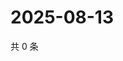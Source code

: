 # 2025-08-13

共 0 条

<!-- BEGIN ZHIHUVIDEO -->
<!-- 最后更新时间 Wed Aug 13 2025 07:11:50 GMT+0800 (China Standard Time) -->

<!-- END ZHIHUVIDEO -->
